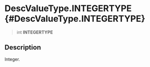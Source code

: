 DescValueType.INTEGERTYPE {#DescValueType.INTEGERTYPE}
=========================

> int **INTEGERTYPE**

Description
-----------

Integer.
